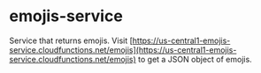 # emojis-service

Service that returns emojis. Visit [https://us-central1-emojis-service.cloudfunctions.net/emojis](https://us-central1-emojis-service.cloudfunctions.net/emojis) to get a JSON object of emojis.
